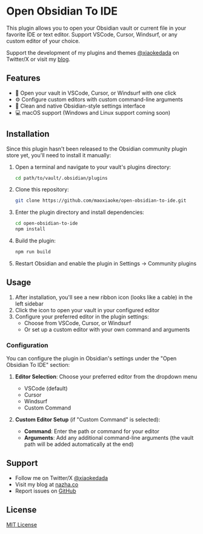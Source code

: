 # Open Obsidian To IDE

This plugin allows you to open your Obsidian vault or current file in your favorite IDE or text editor. Support VSCode, Cursor, Windsurf, or any custom editor of your choice.

Support the development of my plugins and themes [@xiaokedada](https://twitter.com/xiaokedada) on Twitter/X or visit my [blog](https://www.nazha.co).

## Features

- 🚀 Open your vault in VSCode, Cursor, or Windsurf with one click
- ⚙️ Configure custom editors with custom command-line arguments
- 🎨 Clean and native Obsidian-style settings interface
- 💻 macOS support (Windows and Linux support coming soon)

## Installation

Since this plugin hasn't been released to the Obsidian community plugin store yet, you'll need to install it manually:

1. Open a terminal and navigate to your vault's plugins directory:
   ```bash
   cd path/to/vault/.obsidian/plugins
   ```

2. Clone this repository:
   ```bash
   git clone https://github.com/maoxiaoke/open-obsidian-to-ide.git
   ```

3. Enter the plugin directory and install dependencies:
   ```bash
   cd open-obsidian-to-ide
   npm install
   ```

4. Build the plugin:
   ```bash
   npm run build
   ```

5. Restart Obsidian and enable the plugin in Settings → Community plugins

## Usage

1. After installation, you'll see a new ribbon icon (looks like a cable) in the left sidebar
2. Click the icon to open your vault in your configured editor
3. Configure your preferred editor in the plugin settings:
   - Choose from VSCode, Cursor, or Windsurf
   - Or set up a custom editor with your own command and arguments

### Configuration

You can configure the plugin in Obsidian's settings under the "Open Obsidian To IDE" section:

1. **Editor Selection**: Choose your preferred editor from the dropdown menu
   - VSCode (default)
   - Cursor
   - Windsurf
   - Custom Command

2. **Custom Editor Setup** (if "Custom Command" is selected):
   - **Command**: Enter the path or command for your editor
   - **Arguments**: Add any additional command-line arguments (the vault path will be added automatically at the end)

## Support

- Follow me on Twitter/X [@xiaokedada](https://twitter.com/xiaokedada)
- Visit my blog at [nazha.co](https://www.nazha.co)
- Report issues on [GitHub](https://github.com/maoxiaoke/open-obsidian-to-ide/issues)

## License

[MIT License](LICENSE)
